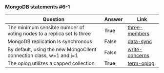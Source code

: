 ### MongoDB statements #6-1

| Question | Answer | Link |
| ------ | ------ | ------ |
| The minimum sensible number of voting nodes to a replica set Is three | **True** | [three-members] |
| MongoDB replication ls synchronous | False | [data-sync] |
| By default, using the new MongoCllent connection class, w=1 and j=1 | False | [write-concerns] |
| The oplog utilizes a capped collection | **True** | [term-oplog] |


[three-members]: <https://docs.mongodb.com/manual/core/replica-set-architecture-three-members/>
[data-sync]: <https://docs.mongodb.com/manual/core/replica-set-sync/#replication>
[write-concerns]: <http://php.net/manual/ru/mongo.writeconcerns.php>
[term-oplog]: <https://docs.mongodb.com/manual/reference/glossary/#term-oplog>
